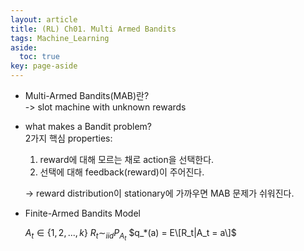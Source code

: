 ```yaml
---
layout: article
title: (RL) Ch01. Multi Armed Bandits
tags: Machine_Learning
aside:
  toc: true
key: page-aside
---
```



* Multi-Armed Bandits(MAB)란?  
  -> slot machine with unknown rewards

* what makes a Bandit problem?  
  2가지 핵심 properties:  
    1) reward에 대해 모르는 채로 action을 선택한다.  
    2) 선택에 대해 feedback(reward)이 주어진다.  

    -> reward distribution이 stationary에 가까우면 MAB 문제가 쉬워진다.

* Finite-Armed Bandits Model

  $A_t \in \{1, 2, ... , k\}$
  $R_t \sim_{iid} P_{A_t}$
  $q_*(a) = E\[R_t|A_t = a\]$
